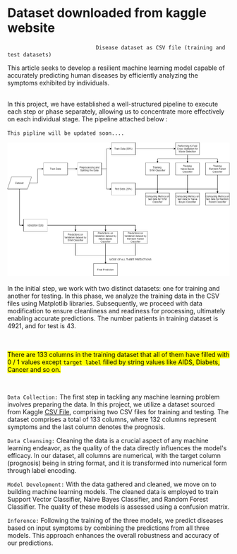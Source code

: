 # Dataset downloaded from kaggle website

                                Disease dataset as CSV file (training and test datasets)


This article seeks to develop a resilient machine learning model capable of accurately predicting human diseases by efficiently analyzing the symptoms exhibited by individuals.
<br>
<br>

In this project, we have established a well-structured pipeline to execute each step or phase separately, allowing us to concentrate more effectively on each individual stage. The pipeline attached below :

`This pipline will be updated soon....`


<img src=https://github.com/rezakharamani/DiseasePredictionClassification/blob/main/imagePipeline.png>

<br>
<br>
In the initial step, we work with two distinct datasets: one for training and another for testing. In this phase, we analyze the training data in the CSV files using Matplotlib libraries. Subsequently, we proceed with data modification to ensure cleanliness and readiness for processing, ultimately enabling accurate predictions. The number patients in training dataset is 4921, and for test is 43.


<br></br>
<mark> There are 133 columns in the training dataset that all of them have filled with 0 / 1 values except `target label` filled by string values like AIDS, Diabets, Cancer and so on.</mark>


<br>

`Data Collection:` The first step in tackling any machine learning problem involves preparing the data. In this project, we utilize a dataset sourced from Kaggle [CSV File](https://www.kaggle.com/datasets/kaushil268/disease-prediction-using-machine-learning?select=Testing.csv), comprising two CSV files for training and testing. The dataset comprises a total of 133 columns, where 132 columns represent symptoms and the last column denotes the prognosis.

`Data Cleansing:` Cleaning the data is a crucial aspect of any machine learning endeavor, as the quality of the data directly influences the model's efficacy. In our dataset, all columns are numerical, with the target column (prognosis) being in string format, and it is transformed into numerical form through label encoding.

`Model Development:` With the data gathered and cleaned, we move on to building machine learning models. The cleaned data is employed to train Support Vector Classifier, Naive Bayes Classifier, and Random Forest Classifier. The quality of these models is assessed using a confusion matrix.

`Inference:` Following the training of the three models, we predict diseases based on input symptoms by combining the predictions from all three models. This approach enhances the overall robustness and accuracy of our predictions.


